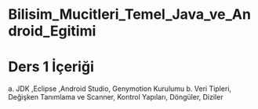 # Bilisim_Mucitleri_Temel_Java_ve_Android_Egitimi
# Ders 1 İçeriği
  a. JDK ,Eclipse ,Android Studio, Genymotion Kurulumu
  b. Veri Tipleri, Değişken Tanımlama ve Scanner, Kontrol Yapıları, Döngüler, Diziler 
